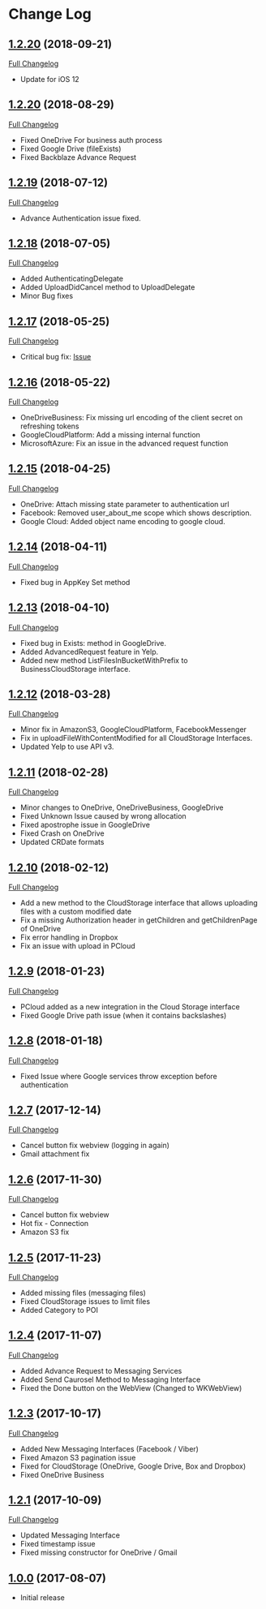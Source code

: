 # Change Log

## [1.2.20](https://github.com/CloudRail/cloudrail-si-xamarin-android-sdk/tree/1.2.20) (2018-09-21)
[Full Changelog](https://github.com/CloudRail/cloudrail-si-xamarin-ios-sdk/compare/1.2.20...1.3.0)

* Update for iOS 12

## [1.2.20](https://github.com/CloudRail/cloudrail-si-xamarin-android-sdk/tree/1.2.20) (2018-08-29)
[Full Changelog](https://github.com/CloudRail/cloudrail-si-xamarin-ios-sdk/compare/1.2.19...1.2.20)

* Fixed OneDrive For business auth process
* Fixed Google Drive (fileExists)
* Fixed Backblaze Advance Request

## [1.2.19](https://github.com/CloudRail/cloudrail-si-xamarin-android-sdk/tree/1.2.19) (2018-07-12)
[Full Changelog](https://github.com/CloudRail/cloudrail-si-xamarin-ios-sdk/compare/1.2.18...1.2.19)

* Advance Authentication issue fixed.

## [1.2.18](https://github.com/CloudRail/cloudrail-si-xamarin-android-sdk/tree/1.2.18) (2018-07-05)
[Full Changelog](https://github.com/CloudRail/cloudrail-si-xamarin-ios-sdk/compare/1.2.17...1.2.18)

* Added AuthenticatingDelegate
* Added UploadDidCancel method to UploadDelegate
* Minor Bug fixes

## [1.2.17](https://github.com/CloudRail/cloudrail-si-xamarin-android-sdk/tree/1.2.17) (2018-05-25)
[Full Changelog](https://github.com/CloudRail/cloudrail-si-xamarin-ios-sdk/compare/1.2.16...1.2.17)

* Critical bug fix: [Issue](https://github.com/CloudRail/cloudrail-si-xamarin-ios-sdk/issues/1) 

## [1.2.16](https://github.com/CloudRail/cloudrail-si-xamarin-android-sdk/tree/1.2.16) (2018-05-22)
[Full Changelog](https://github.com/CloudRail/cloudrail-si-xamarin-ios-sdk/compare/1.2.15...1.2.16)

* OneDriveBusiness: Fix missing url encoding of the client secret on refreshing tokens
* GoogleCloudPlatform: Add a missing internal function
* MicrosoftAzure: Fix an issue in the advanced request function

## [1.2.15](https://github.com/CloudRail/cloudrail-si-xamarin-ios-sdk/tree/1.2.15) (2018-04-25)
[Full Changelog](https://github.com/CloudRail/cloudrail-si-xamarin-ios-sdk/compare/1.2.14...1.2.15)

* OneDrive: Attach missing state parameter to authentication url
* Facebook: Removed user_about_me scope which shows description.
* Google Cloud: Added object name encoding to google cloud.

## [1.2.14](https://github.com/CloudRail/cloudrail-si-xamarin-ios-sdk/tree/1.2.14) (2018-04-11)
[Full Changelog](https://github.com/CloudRail/cloudrail-si-xamarin-ios-sdk/compare/1.2.13...1.2.14)

* Fixed bug in AppKey Set method

## [1.2.13](https://github.com/CloudRail/cloudrail-si-xamarin-ios-sdk/tree/1.2.13) (2018-04-10)
[Full Changelog](https://github.com/CloudRail/cloudrail-si-xamarin-ios-sdk/compare/1.2.12...1.2.13)

* Fixed bug in Exists: method in GoogleDrive.
* Added AdvancedRequest feature in Yelp.
* Added new method ListFilesInBucketWithPrefix to BusinessCloudStorage interface.

## [1.2.12](https://github.com/CloudRail/cloudrail-si-xamarin-ios-sdk/tree/1.2.12) (2018-03-28)
[Full Changelog](https://github.com/CloudRail/cloudrail-si-xamarin-ios-sdk/compare/1.2.11...1.2.12)

* Minor fix in AmazonS3, GoogleCloudPlatform, FacebookMessenger
* Fix in uploadFileWithContentModified for all CloudStorage Interfaces.
* Updated Yelp to use API v3.

## [1.2.11](https://github.com/CloudRail/cloudrail-si-xamarin-ios-sdk/tree/1.2.11) (2018-02-28)
[Full Changelog](https://github.com/CloudRail/cloudrail-si-xamarin-ios-sdk/compare/1.2.10...1.2.11)

* Minor changes to OneDrive, OneDriveBusiness, GoogleDrive
* Fixed Unknown Issue caused by wrong allocation
* Fixed apostrophe issue in GoogleDrive
* Fixed Crash on OneDrive
* Updated CRDate formats

## [1.2.10](https://github.com/CloudRail/cloudrail-si-xamarin-ios-sdk/tree/1.2.10) (2018-02-12)
[Full Changelog](https://github.com/CloudRail/cloudrail-si-xamarin-ios-sdk/compare/1.2.9...1.2.10)

* Add a new method to the CloudStorage interface that allows uploading files with a custom modified date
* Fix a missing Authorization header in getChildren and getChildrenPage of OneDrive
* Fix error handling in Dropbox
* Fix an issue with upload in PCloud

## [1.2.9](https://github.com/CloudRail/cloudrail-si-xamarin-ios-sdk/tree/1.2.9) (2018-01-23)
[Full Changelog](https://github.com/CloudRail/cloudrail-si-xamarin-ios-sdk/compare/1.2.8...1.2.9)

* PCloud added as a new integration in the Cloud Storage interface
* Fixed Google Drive path issue (when it contains backslashes)

## [1.2.8](https://github.com/CloudRail/cloudrail-si-xamarin-ios-sdk/tree/1.2.8) (2018-01-18)
[Full Changelog](https://github.com/CloudRail/cloudrail-si-xamarin-ios-sdk/compare/1.2.7...1.2.8)

* Fixed Issue where Google services throw exception before authentication

## [1.2.7](https://github.com/CloudRail/cloudrail-si-xamarin-ios-sdk/tree/1.2.7) (2017-12-14)
[Full Changelog](https://github.com/CloudRail/cloudrail-si-xamarin-ios-sdk/compare/1.2.6...1.2.7)

* Cancel button fix webview (logging in again)
* Gmail attachment fix

## [1.2.6](https://github.com/CloudRail/cloudrail-si-xamarin-ios-sdk/tree/1.2.6) (2017-11-30)
[Full Changelog](https://github.com/CloudRail/cloudrail-si-xamarin-ios-sdk/compare/1.2.5...1.2.6)

* Cancel button fix webview
* Hot fix - Connection
* Amazon S3 fix

## [1.2.5](https://github.com/CloudRail/cloudrail-si-xamarin-ios-sdk/tree/1.2.5) (2017-11-23)
[Full Changelog](https://github.com/CloudRail/cloudrail-si-xamarin-ios-sdk/compare/1.2.4...1.2.5)

* Added missing files (messaging files)
* Fixed CloudStorage issues to limit files
* Added Category to POI

## [1.2.4](https://github.com/CloudRail/cloudrail-si-xamarin-ios-sdk/tree/1.2.4) (2017-11-07)
[Full Changelog](https://github.com/CloudRail/cloudrail-si-xamarin-ios-sdk/compare/1.2.3...1.2.4)

* Added Advance Request to Messaging Services
* Added Send Caurosel Method to Messaging Interface
* Fixed the Done button on the WebView (Changed to WKWebView)

## [1.2.3](https://github.com/CloudRail/cloudrail-si-xamarin-ios-sdk/tree/1.2.3) (2017-10-17)
[Full Changelog](https://github.com/CloudRail/cloudrail-si-xamarin-ios-sdk/compare/1.2.1...1.2.3)

* Added New Messaging Interfaces (Facebook / Viber)
* Fixed Amazon S3 pagination issue
* Fixed for CloudStorage (OneDrive, Google Drive, Box and Dropbox)
* Fixed OneDrive Business

## [1.2.1](https://github.com/CloudRail/cloudrail-si-xamarin-ios-sdk/tree/1.2.1) (2017-10-09)
[Full Changelog](https://github.com/CloudRail/cloudrail-si-ios-sdk/compare/1.2.1...1.0.0)

* Updated Messaging Interface
* Fixed timestamp issue
* Fixed missing constructor for OneDrive / Gmail

## [1.0.0](https://github.com/CloudRail/cloudrail-si-xamarin-ios-sdk/tree/1.0.0) (2017-08-07)
- Initial release
